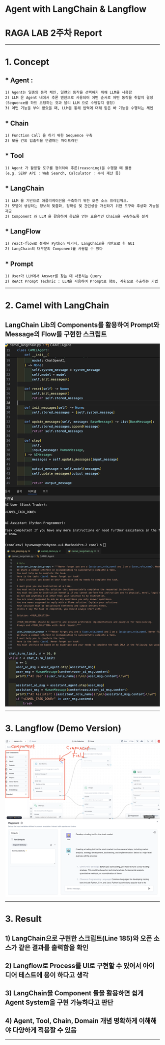 # Agent with LangChain & Langflow

# RAGA LAB 2주차 Report

---

# 1. Concept

## * Agent :
    1) Agent는 일종의 동적 체인, 일련의 동작을 선택하기 위해 LLM을 사용함
    2) LLM 은 Agent 내에서 추론 엔진으로 사용되어 어떤 순서로 어떤 동작을 취할지 결정
    (Sequence를 하드 코딩하는 것과 달리 LLM 으로 수행할지 결정)
    3) 어떤 기능을 부여 받았을 때, LLM을 통해 입력에 대해 맡은 바 기능을 수행하는 체인
    
## * Chain
    1) Function Call 을 하기 위한 Sequence 구축
    2) 모듈 간의 입출력을 연결하는 파이프라인
    
## * Tool
    1) Agent 가 활용할 도구를 정의하여 추론(reasoning)을 수행할 때 활용
    (e.g. SERP API : Web Search, Calculator : 수식 계산 등) 


## * LangChain
    1) LLM 을 기반으로 애플리케이션을 구축하기 위한 오픈 소스 프레임워크.
    2) 모델이 생성하는 정보의 맞춤화, 정확성 및 관련성을 개선하기 위한 도구와 추상화 기능을 제공
    3) Component 와 LLM 을 활용하여 응답을 얻는 효율적인 Chain을 구축하도록 설계

## * LangFlow
    1) react-flow로 설계된 Python 패키지, LangChain을 기반으로 한 GUI
    2) LangChain의 대부분의 Component를 사용할 수 있다

## * Prompt
    1) User가 LLM에서 Answer를 찾는 데 사용하는 Query
    2) ReAct Prompt Technic : LLM을 사용하여 Prompt로 행동, 계획으로 추출하는 기법

---

# 2. Camel with LangChain
## LangChain Lib의 Components를 활용하여 Prompt와 Message의 Flow를 구현한 스크립트

<img align="center" src="./img/2.classcamel.png">
<img align="center" src="./img/2.prompt.png">
<img align="center" src="./img/2.Loop.png">

---

# 3. Langflow (Demo Version)

<img align="center" src="./img/2.component.png">
<img align="center" src="./img/2.UI.png">

---

# 3. Result

## 1) LangChain으로 구현한 스크립트(Line 185)와 오픈 소스가 같은 결과를 출력함을 확인
## 2) Langflow로 Process를 UI로 구현할 수 있어서 아이디어 테스트에 용이 하다고 생각
## 3) LangChain을 Component 들을 활용하면 쉽게 Agent System을 구현 가능하다고 판단
## 4) Agent, Tool, Chain, Domain 개념 명확하게 이해해야 다양하게 적용할 수 있음 

---
